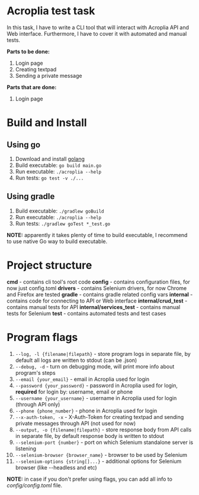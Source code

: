 # Acroplia test task

In this task, I have to write a CLI tool that will interact with Acroplia API and Web interface. Furthermore, I have to cover it with automated and manual tests.

**Parts to be done:** 
1. Login page
2. Creating textpad
3. Sending a private message

**Parts that are done:**
1. Login page

# Build and Install

## Using go

1. Download and install [golang](https://golang.org/dl/)
2. Build executable: ```go build main.go```
3. Run executable: ```./acroplia --help```
4. Run tests: ```go test -v ./...```

## Using gradle

1. Build executable: ```./gradlew goBuild```
2. Run executable: ```./acroplia --help```
3. Run tests: ```./gradlew goTest *_test.go```

**NOTE:** apparently it takes plenty of time to build executable, I recommend to use native Go way to build executable.

# Project structure

**cmd** - contains cli tool's root code
**config** - contains configuration files, for now just config.toml
**drivers** - contains Selenium drivers, for now Chrome and Firefox are tested
**gradle** - contains gradle related config vars
**internal** - contains code for connecting to API or Web interface
**internal/crud_test** - contains manual tests for API
**internal/services_test** - contains manual tests for Selenium
**test** - contains automated tests and test cases

# Program flags

1. ```--log, -l {filename|filepath}``` - store program logs in separate file, by default all logs are written to stdout (can be .json)
2. ```--debug, -d``` - turn on debugging mode, will print more info about program's steps
3. ```--email {your_email}``` - email in Acroplia used for login
4. ```--password {your_password}``` - password in Acroplia used for login, **required** for login by: username, email or phone
5. ```--username {your_username}``` - username in Acroplia used for login (through API only)
6. ```--phone {phone_number}``` - phone in Acroplia used for login
7. ```--x-auth-token, -x``` - X-Auth-Token for creating textpad and sending private messages through API (not used for now)
8. ```--output, -o {filename|filepath}``` - store response body from API calls in separate file, by default response body is written to stdout
9. ```--selenium-port {number}``` - port on which Selenium standalone server is listening
10. ```--selenium-browser {browser_name}``` - browser to be used by Selenium
11. ```--selenium-options {string[]...}``` - additional options for Selenium browser (like --headless and etc)

**NOTE:** in case if you don't prefer using flags, you can add all info to _config/config.toml_ file.
